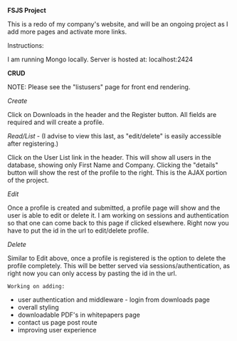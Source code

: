 **FSJS Project**

This is a redo of my company's website, and
will be an ongoing project as I add more pages and activate more links.

Instructions:

I am running Mongo locally.
Server is hosted at: localhost:2424

**CRUD**

NOTE: Please see the "listusers" page for front end rendering. 



_Create_

Click on Downloads in the header and the Register button. All fields are required and will create a profile.

_Read/List_ - (I advise to view this last, as "edit/delete" is easily accessible after registering.)

Click on the User List link in the header. This will show all users in the database, showing only First Name and Company.
Clicking the "details" button will show the rest of the profile to the right. This is the AJAX portion of the project.

_Edit_

Once a profile is created and submitted, a profile page will show and the user is able to edit or delete it.
I am working on sessions and authentication so that one can come back to this page if clicked elsewhere.
Right now you have to put the id in the url to edit/delete profile.

_Delete_

Similar to Edit above, once a profile is registered is the option to delete the profile completely.
This will be better served via sessions/authentication, as right now you can only access by pasting the id in the url.



`Working on adding:`
* user authentication and middleware - login from downloads page
* overall styling
* downloadable PDF's in whitepapers page
* contact us page post route
* improving user experience




